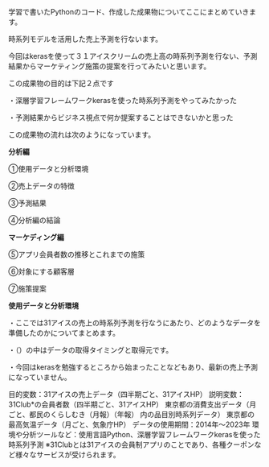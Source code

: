 学習で書いたPythonのコード、作成した成果物についてここにまとめていきます。

時系列モデルを活用した売上予測を行ないます。

今回はkerasを使って３１アイスクリームの売上高の時系列予測を行ない、予測結果からマーケティング施策の提案を行ってみたいと思います。

この成果物の目的は下記２点です

・深層学習フレームワークkerasを使った時系列予測をやってみたかった

・予測結果からビジネス視点で何か提案することはできないかと思った

この成果物の流れは次のようになっています。

**分析編**

①使用データと分析環境

②売上データの特徴

③予測結果

④分析編の結論

**マーケディング編**

⑤アプリ会員者数の推移とこれまでの施策

⑥対象にする顧客層

⑦施策提案

**使用データと分析環境**

・ここでは31アイスの売上の時系列予測を行なうにあたり、どのようなデータを準備したのかについてまとめます。

・（）の中はデータの取得タイミングと取得元です。

・今回はkerasを勉強するところから始まったことなどもあり、最新の売上予測になっていません。

目的変数：31アイスの売上データ（四半期ごと、31アイスHP）
説明変数：
31Club*の会員者数（四半期ごと、31アイスHP）
東京都の消費支出データ（月ごと、都民のくらしむき（月報）（年報） 内の品目別時系列データ）
東京都の最高気温データ（月ごと、気象庁HP）
データの使用期間：2014年～2023年
環境や分析ツールなど：使用言語Python、深層学習フレームワークkerasを使った時系列予測
※31Clubとは31アイスの会員制アプリのことであり、各種クーポンなど様々なサービスが受けられます。
